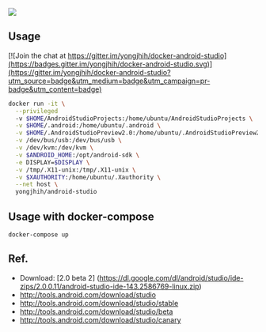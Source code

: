  [![](https://badge.imagelayers.io/yongjhih/android-studio:latest.svg)](https://imagelayers.io/?images=yongjhih/android-studio:latest)

## Usage

[![Join the chat at https://gitter.im/yongjhih/docker-android-studio](https://badges.gitter.im/yongjhih/docker-android-studio.svg)](https://gitter.im/yongjhih/docker-android-studio?utm_source=badge&utm_medium=badge&utm_campaign=pr-badge&utm_content=badge)

```sh
docker run -it \
  --privileged
  -v $HOME/AndroidStudioProjects:/home/ubuntu/AndroidStudioProjects \
  -v $HOME/.android:/home/ubuntu/.android \
  -v $HOME/.AndroidStudioPreview2.0:/home/ubuntu/.AndroidStudioPreview2.0 \
  -v /dev/bus/usb:/dev/bus/usb \
  -v /dev/kvm:/dev/kvm \
  -v $ANDROID_HOME:/opt/android-sdk \
  -e DISPLAY=$DISPLAY \
  -v /tmp/.X11-unix:/tmp/.X11-unix \
  -v $XAUTHORITY:/home/ubuntu/.Xauthority \
  --net host \
  yongjhih/android-studio
```

## Usage with docker-compose

```
docker-compose up
```

## Ref.

* Download: [2.0 beta 2] (https://dl.google.com/dl/android/studio/ide-zips/2.0.0.11/android-studio-ide-143.2586769-linux.zip)
* http://tools.android.com/download/studio
* http://tools.android.com/download/studio/stable
* http://tools.android.com/download/studio/beta
* http://tools.android.com/download/studio/canary
